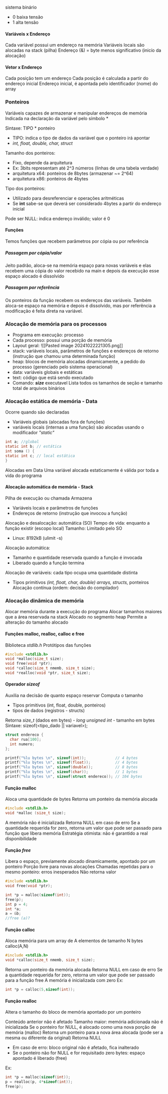 sistema binário 
- 0 baixa tensão
- 1 alta tensão

#### Variáveis x Endereço

Cada variável possui um endereço na memória
Variáveis locais são alocadas na stack (pilha)
Endereço (&) = byte menos significativo (inicío da alocação)

#### Vetor x Endereço

Cada posição tem um endereço
Cada posição é calculada a partir do endereço inicial
Endereço inicial, é apontada pelo identificador (nome) do array

### Ponteiros 

Variáveis capazes de armazenar e manipular endereços de memória
Indicada na declaração da variável pelo símbolo *

Sintaxe: TIPO * ponteiro
- TIPO: indica o tipo de dados da variável que o ponteiro irá apontar
- *int, float, double, char, struct*

Tamanho dos ponteiros: 
- Fixo, depende da arquitetura
- Ex: 3bits representam até 2^3 números (linhas de uma tabela verdade)
- arquitetura x64: ponteiros de 8bytes (armazenar ~= 2^64)
- arquitetura x86: ponteiros de 4bytes 

Tipo dos ponteiros: 
- Utilizado para desreferenciar e operações aritméticas 
- Se **int** sabe-se que deverá ser considerado 4bytes a partir do endereço inicial

Pode ser NULL: indica endereço inválido; valor é 0

#### Funções 

Temos funções que recebem parâmetros por cópia ou por referência

##### Passagem por cópia/valor
Jeito padrão, aloca-se na memória espaço para novas variáveis e elas recebem uma cópia do valor recebido na main e depois da execução esse espaço alocado é dissolvido


##### Passagem por referência
Os ponteiros da função recebem os endereços das variáveis. Também aloca-se espaço na memória e depois é dissolvido, mas por referência a modificação é feita direta na variável.



### Alocação de memória para os processos
- Programa em execução: processo
- Cada processo: possui uma porção de memória
- Layout geral:
![[Pasted image 20241022221305.png]]
- stack: variáveis locais, parâmetros de funções e endereços de retorno (instrução que chamou uma determinada função)
- heap: blocos de memória alocadas dinamicamente, a pedido do processo (gerenciado pelo sistema operacional)
- data: variáveis globais e estáticas
- text: código que está sendo executado
- Comando: ***size*** executavel 
Lista todos os tamanhos de seção e tamanho total de arquivos binários


### Alocação estática de memória - Data

Ocorre quando são declaradas
- Variáveis globais (alocadas fora de funções)
- variáveis locais (internas a uma função) são alocadas usando o modificador *"static"*
```C
int a; //global
static int b; // estática
int soma () {
static int c; // local estática
}
```

Alocadas em Data 
Uma variável alocada estaticamente é válida por toda a vida do programa


#### Alocação automática de memória - Stack

Pilha de execução ou chamada
Armazena 
- Variáveis locais e parâmetros de funções 
- Endereços de retorno (instrução que invocou a função)

Alocação e desalocação: automática (SO)
Tempo de vida: enquanto a função existir (escopo local)
Tamanho: Limitado pelo SO
- Linux: 8192kB (ulimit -s)

Alocação automática:
- Tamanho e quantidade reservada quando a função é invocada
- Liberado quando a função termina

Alocação de variáveis: cada tipo ocupa uma quantidade distinta
- Tipos primitivos *(int, float, char, double) arrays, structs,* ponteiros
Alocação contínua (ordem: decisão do compilador)

### Alocação dinâmica de memória

Alocar memória durante a execução do programa
Alocar tamanhos maiores que a área reservada na stack
Alocado no segmento heap 
Permite a alteração do tamanho alocado
#### Funções **malloc, realloc, calloc e free**

Biblioteca *stdlib.h*
Protótipos das funções

```C
#include <stdlib.h>
void *malloc(size_t size);
void free(void *ptr);
void *calloc(size_t nmemb, size_t size);
void *realloc(void *ptr, size_t size);
```

#### Operador *sizeof*

Auxilia na decisão de quanto espaço reservar
Computa o tamanho
- Tipos primitivos (int, float, double, ponteiros)
- tipos de dados (registros - structs)

Retorna *size_t* (dados em bytes) - *long unsigned int* - tamanho em bytes
Sintaxe: sizeof(<tipo_dado || variavel>);

```C
struct endereco {
  char rua[100];
  int numero;
}; 

printf("%lu bytes \n", sizeof(int));             // 4 bytes
printf("%lu bytes \n", sizeof(float));           // 4 bytes
printf("%lu bytes \n", sizeof(double));          // 8 bytes
printf("%lu bytes \n", sizeof(char));            // 1 bytes
printf("%lu bytes \n", sizeof(struct endereco)); // 104 bytes
```

#### Função malloc

Aloca uma quantidade de bytes
Retorna um ponteiro da memória alocada
```C
#include <stdlib.h>
void *malloc (size_t size);
```

A memória não é inicializada
Retorna NULL em caso de erro
Se a quantidade requerida for zero, retorna um valor que pode ser passado para função que libera memória
Estratégia otimista: não é garantido a real disponibilidade

#### Função *free*

Libera o espaço, previamente alocado dinamicamente, apontado por um ponteiro
Porção livre para novas alocações
Chamadas repetidas para o mesmo ponteiro: erros inesperados
Não retorna valor
```C
#include <stdlib.h>
void free(void *ptr);

int *p = malloc(sizeof(int));
free(p);
int p = 4;
int *a;
a = &b;
//free (a)?
``` 

#### Função calloc

Aloca memória para um array de A elementos de tamanho N bytes calloc(A,N)

```C
#include <stdlib.h>
void *calloc(size_t nmemb, size_t size);
```

Retorna um ponteiro da memória alocada
Retorna NULL em caso de erro
Se a quantidade requerida for zero, retorna um valor que pode ser passado para a função free
A memória é inicializada com zero
Ex: 
```C
int *p = calloc(5,sizeof(int));
```


#### Função realloc

Altera o tamanho do bloco de memória apontado por um ponteiro

Conteúdo anterior não é afetado
Tamanho maior: memória adicionada não é inicializada
Se o ponteiro for NULL, é alocado como uma nova porção de memória (malloc)
Retorna um ponteiro para a nova área alocada (pode ser a mesma ou diferente da original)
Retorna NULL
- Em caso de erro: bloco original não é afetado, fica inalterado
- Se o ponteiro não for NULL e for requisitado zero bytes: espaço apontado é liberado (free)

Ex: 

```C
int *p = malloc(sizeof(int));
p = realloc(p, 4*sizeof(int));
free(p);
```
